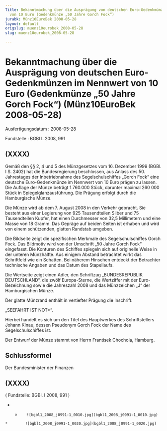 ```yaml
---
Title: Bekanntmachung über die Ausprägung von deutschen Euro-Gedenkmünzen im Nennwert
  von 10 Euro (Gedenkmünze „50 Jahre Gorch Fock“)
jurabk: Münz10EuroBek 2008-05-28
layout: default
origslug: muenz10eurobek_2008-05-28
slug: muenz10eurobek_2008-05-28

---
```


# Bekanntmachung über die Ausprägung von deutschen Euro-Gedenkmünzen im Nennwert von 10 Euro (Gedenkmünze „50 Jahre Gorch Fock“) (Münz10EuroBek 2008-05-28)

Ausfertigungsdatum
:   2008-05-28

Fundstelle
:   BGBl I: 2008, 991


## (XXXX)

Gemäß den §§ 2, 4 und 5 des Münzgesetzes vom 16. Dezember 1999 (BGBl.
I S. 2402) hat die Bundesregierung beschlossen, aus Anlass des 50.
Jahrestages der Inbetriebnahme des Segelschulschiffes „Gorch Fock“
eine deutsche Euro-Gedenkmünze im Nennwert von 10 Euro prägen zu
lassen. Die Auflage der Münze beträgt 1.760.000 Stück, darunter
maximal 260 000 Stück in Spiegelglanzausführung. Die Prägung erfolgt
durch die Hamburgische Münze.

Die Münze wird ab dem 7. August 2008 in den Verkehr gebracht. Sie
besteht aus einer Legierung von 925 Tausendteilen Silber und 75
Tausendteilen Kupfer, hat einen Durchmesser von 32,5 Millimetern und
eine Masse von 18 Gramm. Das Gepräge auf beiden Seiten ist erhaben und
wird von einem schützenden, glatten Randstab umgeben.

Die Bildseite zeigt die spezifischen Merkmale des Segelschulschiffes
Gorch Fock. Das Bildmotiv wird von der Umschrift „50 Jahre Gorch Fock“
eingefasst. Die Konturen des Schiffes spiegeln sich auf originelle
Weise in der unteren Münzhälfte. Aus einigem Abstand betrachtet wirkt
das Schriftfeld wie ein Schatten. Bei näherem Hinsehen entdeckt der
Betrachter technische Angaben und das Datum des Stapellaufs.

Die Wertseite zeigt einen Adler, den Schriftzug „BUNDESREPUBLIK
DEUTSCHLAND“, die zwölf Europa-Sterne, die Wertziffer mit der Euro-
Bezeichnung sowie die Jahreszahl 2008 und das Münzzeichen „J“ der
Hamburgischen Münze.

Der glatte Münzrand enthält in vertiefter Prägung die Inschrift:

„SEEFAHRT IST NOT*“.

Hierbei handelt es sich um den Titel des Hauptwerkes des
Schriftstellers Johann Kinau, dessen Pseudonym Gorch Fock der Name des
Segelschulschiffes ist.

Der Entwurf der Münze stammt von Herrn Frantisek Chochola, Hamburg.


## Schlussformel

Der Bundesminister der Finanzen


## (XXXX)

( Fundstelle: BGBl. I 2008, 991 )

*    *        ![bgbl1_2008_j0991-1_0010.jpg](bgbl1_2008_j0991-1_0010.jpg)
    *        ![bgbl1_2008_j0991-1_0020.jpg](bgbl1_2008_j0991-1_0020.jpg)


